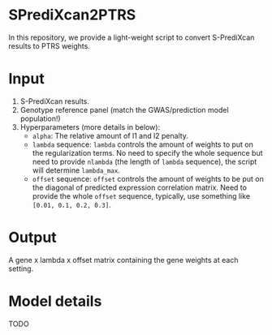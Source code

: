 # SPrediXcan2PTRS

In this repository, we provide a light-weight script to convert S-PrediXcan results to PTRS weights.

# Input

1. S-PrediXcan results.
2. Genotype reference panel (match the GWAS/prediction model population!)
3. Hyperparameters (more details in below): 
    - `alpha`: The relative amount of l1 and l2 penalty. 
    - `lambda` sequence: `lambda` controls the amount of weights to put on the regularization terms. No need to specify the whole sequence but need to provide `nlambda` (the length of `lambda` sequence), the script will determine `lambda_max`. 
    - `offset` sequence: `offset` controls the amount of weights to be put on the diagonal of predicted expression correlation matrix. Need to provide the whole `offset` sequence, typically, use something like `[0.01, 0.1, 0.2, 0.3]`. 
    
# Output

A gene x lambda x offset matrix containing the gene weights at each setting.

# Model details

TODO
